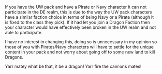 ---
---
If you have the UW pack and have a Pirate or Navy character it can not participate in the DE realm, this is due to the way the UW pack characters have a similar faction choice in terms of being Navy or a Pirate (although it is fixed to the class they pick). If it had let you join a Dragon Faction then your character would have effectively been broken in the UW realm and not able to participate.

I have no interest in changing this, doing so is unnecessary in my opinion so those of you with Pirates/Navy characters will have to settle for the unique content in your pack and not worry about going off to some new land to kill Dragons.

Yarr matey what be that, it be a dragon! Yarr fire the cannons mates!